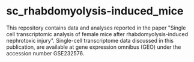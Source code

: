 # sc_rhabdomyolysis-induced_mice
This repository contains data and analyses reported in the paper "Single cell transcriptomic analysis of female mice after rhabdomyolysis-induced nephrotoxic injury". Single-cell transcriptome data discussed in this publication, are available at gene expression omnibus (GEO) under the accession number GSE232576.
